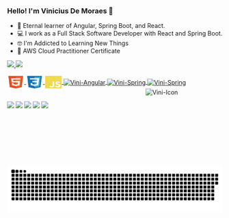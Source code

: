 ### Hello! I'm Vinicius De Moraes 👋

- 🌱 Eternal learner of Angular, Spring Boot, and React.
- 💻 I work as a Full Stack Software Developer with React and Spring Boot.
- 🤓 I'm Addicted to Learning New Things
- 🏅 AWS Cloud Practitioner Certificate

 <div>
  <a href="https://github.com/viniciusdemoraess">
  <img height="180em" src="https://github-readme-stats.vercel.app/api?username=viniciusdemoraess&theme=merko&include_all_commits=true&count_private=true"/>
  <img height="180em" src="https://github-readme-stats.vercel.app/api/top-langs/?username=viniciusdemoraess&layout=compact&langs_count=7&theme=merko"/>
</div>
<div style="display: inline_block"><br>
  <img align="center" alt="Vini-HTML" height="30" width="40" src="https://raw.githubusercontent.com/devicons/devicon/master/icons/html5/html5-original.svg">
  <img align="center" alt="Vini-CSS" height="30" width="40" src="https://raw.githubusercontent.com/devicons/devicon/master/icons/css3/css3-original.svg">
  <img align="center" alt="Vini-Js" height="30" width="40" src="https://raw.githubusercontent.com/devicons/devicon/master/icons/javascript/javascript-plain.svg">
  <img align="center" alt="Vini-Angular" height="30" width="40" src="https://cdn.jsdelivr.net/gh/devicons/devicon/icons/angularjs/angularjs-original.svg">
  <img align="center" alt="Vini-Spring" height="30" width="40" src="https://cdn.jsdelivr.net/gh/devicons/devicon/icons/spring/spring-original.svg">
  <img align="center" alt="Vini-Spring" height="30" width="40" src="https://cdn.jsdelivr.net/gh/devicons/devicon/icons/flutter/flutter-original.svg" />
 <img align="right" alt="Vini-Icon" height="180" width="180" src="https://cdn.discordapp.com/attachments/503003320533647380/888058802644070510/Webp.net-gifmaker.gif">
  
</div>
  
 ##
 
<div> 
  <a href="https://www.facebook.com/vinicius.demoraes.399" target="_blanck"><img src="https://img.shields.io/badge/Facebook-1877F2?style=for-the-badge&logo=facebook&logoColor=white" target="_blanck"></a>
  <a href="https://instagram.com/dimoraeso" target="_blank"><img src="https://img.shields.io/badge/-Instagram-%23E4405F?style=for-the-badge&logo=instagram&logoColor=white" target="_blank"></a>
 <a href="https://twitter.com/demoraesviniou1?s=08" target="_blanck"><img src="https://img.shields.io/badge/Twitter-1DA1F2?style=for-the-badge&logo=twitter&logoColor=white" target="_blanck"></a>
  <a href="https://www.linkedin.com/in/vinicius-de-moraes-781880185" target="_blank"><img src="https://img.shields.io/badge/-LinkedIn-%230077B5?style=for-the-badge&logo=linkedin&logoColor=white" target="_blank"></a> 
  <a href = "mailto:viniciusdemoraespro@gmail.com"><img src="https://img.shields.io/badge/-Gmail-%23333?style=for-the-badge&logo=gmail&logoColor=white" target="_blank"></a>
  
  ![Snake animation](https://github.com/viniciusdemoraess/viniciusdemoraess/blob/output/github-contribution-grid-snake.svg)
</div>


